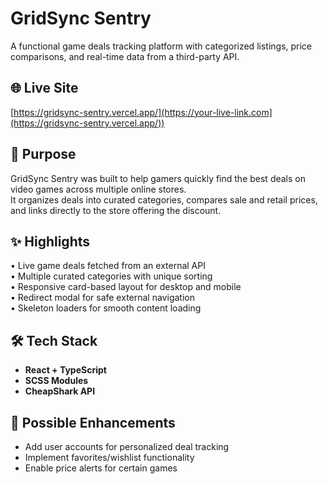 # GridSync Sentry  
A functional game deals tracking platform with categorized listings, price comparisons, and real-time data from a third-party API.

## 🌐 Live Site  
[https://gridsync-sentry.vercel.app/](https://your-live-link.com](https://gridsync-sentry.vercel.app/))

## 🎯 Purpose  
GridSync Sentry was built to help gamers quickly find the best deals on video games across multiple online stores.  
It organizes deals into curated categories, compares sale and retail prices, and links directly to the store offering the discount.  

## ✨ Highlights  
• Live game deals fetched from an external API  
• Multiple curated categories with unique sorting  
• Responsive card-based layout for desktop and mobile  
• Redirect modal for safe external navigation  
• Skeleton loaders for smooth content loading  

## 🛠 Tech Stack  
- **React + TypeScript**
- **SCSS Modules**
- **CheapShark API**

## 📌 Possible Enhancements  
- Add user accounts for personalized deal tracking  
- Implement favorites/wishlist functionality  
- Enable price alerts for certain games

